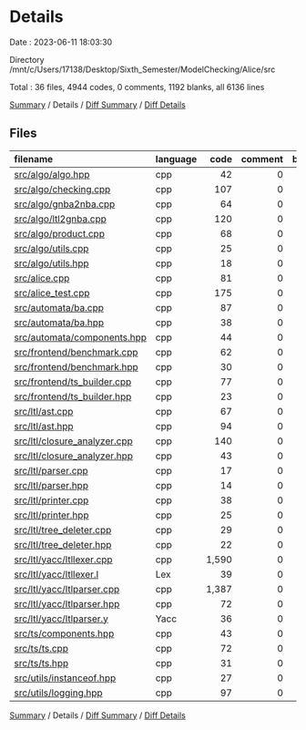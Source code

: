 # Details

Date : 2023-06-11 18:03:30

Directory /mnt/c/Users/17138/Desktop/Sixth_Semester/ModelChecking/Alice/src

Total : 36 files,  4944 codes, 0 comments, 1192 blanks, all 6136 lines

[Summary](results.md) / Details / [Diff Summary](diff.md) / [Diff Details](diff-details.md)

## Files
| filename | language | code | comment | blank | total |
| :--- | :--- | ---: | ---: | ---: | ---: |
| [src/algo/algo.hpp](/src/algo/algo.hpp) | cpp | 42 | 0 | 12 | 54 |
| [src/algo/checking.cpp](/src/algo/checking.cpp) | cpp | 107 | 0 | 18 | 125 |
| [src/algo/gnba2nba.cpp](/src/algo/gnba2nba.cpp) | cpp | 64 | 0 | 13 | 77 |
| [src/algo/ltl2gnba.cpp](/src/algo/ltl2gnba.cpp) | cpp | 120 | 0 | 22 | 142 |
| [src/algo/product.cpp](/src/algo/product.cpp) | cpp | 68 | 0 | 16 | 84 |
| [src/algo/utils.cpp](/src/algo/utils.cpp) | cpp | 25 | 0 | 9 | 34 |
| [src/algo/utils.hpp](/src/algo/utils.hpp) | cpp | 18 | 0 | 9 | 27 |
| [src/alice.cpp](/src/alice.cpp) | cpp | 81 | 0 | 20 | 101 |
| [src/alice_test.cpp](/src/alice_test.cpp) | cpp | 175 | 0 | 41 | 216 |
| [src/automata/ba.cpp](/src/automata/ba.cpp) | cpp | 87 | 0 | 16 | 103 |
| [src/automata/ba.hpp](/src/automata/ba.hpp) | cpp | 38 | 0 | 20 | 58 |
| [src/automata/components.hpp](/src/automata/components.hpp) | cpp | 44 | 0 | 18 | 62 |
| [src/frontend/benchmark.cpp](/src/frontend/benchmark.cpp) | cpp | 62 | 0 | 19 | 81 |
| [src/frontend/benchmark.hpp](/src/frontend/benchmark.hpp) | cpp | 30 | 0 | 16 | 46 |
| [src/frontend/ts_builder.cpp](/src/frontend/ts_builder.cpp) | cpp | 77 | 0 | 22 | 99 |
| [src/frontend/ts_builder.hpp](/src/frontend/ts_builder.hpp) | cpp | 23 | 0 | 13 | 36 |
| [src/ltl/ast.cpp](/src/ltl/ast.cpp) | cpp | 67 | 0 | 23 | 90 |
| [src/ltl/ast.hpp](/src/ltl/ast.hpp) | cpp | 94 | 0 | 44 | 138 |
| [src/ltl/closure_analyzer.cpp](/src/ltl/closure_analyzer.cpp) | cpp | 140 | 0 | 26 | 166 |
| [src/ltl/closure_analyzer.hpp](/src/ltl/closure_analyzer.hpp) | cpp | 43 | 0 | 26 | 69 |
| [src/ltl/parser.cpp](/src/ltl/parser.cpp) | cpp | 17 | 0 | 9 | 26 |
| [src/ltl/parser.hpp](/src/ltl/parser.hpp) | cpp | 14 | 0 | 9 | 23 |
| [src/ltl/printer.cpp](/src/ltl/printer.cpp) | cpp | 38 | 0 | 12 | 50 |
| [src/ltl/printer.hpp](/src/ltl/printer.hpp) | cpp | 25 | 0 | 17 | 42 |
| [src/ltl/tree_deleter.cpp](/src/ltl/tree_deleter.cpp) | cpp | 29 | 0 | 12 | 41 |
| [src/ltl/tree_deleter.hpp](/src/ltl/tree_deleter.hpp) | cpp | 22 | 0 | 14 | 36 |
| [src/ltl/yacc/ltllexer.cpp](/src/ltl/yacc/ltllexer.cpp) | cpp | 1,590 | 0 | 345 | 1,935 |
| [src/ltl/yacc/ltllexer.l](/src/ltl/yacc/ltllexer.l) | Lex | 39 | 0 | 11 | 50 |
| [src/ltl/yacc/ltlparser.cpp](/src/ltl/yacc/ltlparser.cpp) | cpp | 1,387 | 0 | 254 | 1,641 |
| [src/ltl/yacc/ltlparser.hpp](/src/ltl/yacc/ltlparser.hpp) | cpp | 72 | 0 | 19 | 91 |
| [src/ltl/yacc/ltlparser.y](/src/ltl/yacc/ltlparser.y) | Yacc | 36 | 0 | 10 | 46 |
| [src/ts/components.hpp](/src/ts/components.hpp) | cpp | 43 | 0 | 17 | 60 |
| [src/ts/ts.cpp](/src/ts/ts.cpp) | cpp | 72 | 0 | 16 | 88 |
| [src/ts/ts.hpp](/src/ts/ts.hpp) | cpp | 31 | 0 | 16 | 47 |
| [src/utils/instanceof.hpp](/src/utils/instanceof.hpp) | cpp | 27 | 0 | 8 | 35 |
| [src/utils/logging.hpp](/src/utils/logging.hpp) | cpp | 97 | 0 | 20 | 117 |

[Summary](results.md) / Details / [Diff Summary](diff.md) / [Diff Details](diff-details.md)